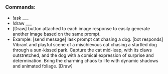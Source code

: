 <h3>Commands:</h3>
<ul>
<li>!ask ___</li>
<li>!draw ___</li>
<li>[Draw] button attached to each image response to easily generate another image based on the same prompt.</li>
<li>Example: [send message] !ask prompt cat chasing a dog. [bot responds] Vibrant and playful scene of a mischievous cat chasing a startled dog through a sun-kissed park. Capture the cat mid-leap, with its claws outstretched, and the dog with a comical expression of surprise and determination. Bring the charming chaos to life with dynamic shadows and animated foliage. [Draw]</li>
